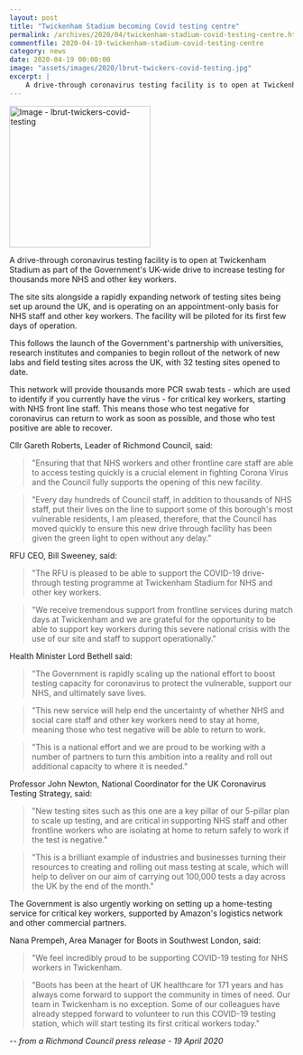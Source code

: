 ```yaml
---
layout: post
title: "Twickenham Stadium becoming Covid testing centre"
permalink: /archives/2020/04/twickenham-stadium-covid-testing-centre.html
commentfile: 2020-04-19-twickenham-stadium-covid-testing-centre
category: news
date: 2020-04-19 00:00:00
image: "assets/images/2020/lbrut-twickers-covid-testing.jpg"
excerpt: |
    A drive-through coronavirus testing facility is to open at Twickenham Stadium as part of the Government's UK-wide drive to increase testing for thousands more NHS and other key workers.
---
```

<a href="/assets/images/2020/lbrut-twickers-covid-testing.jpg" title="Click for a larger image"><img src="/assets/images/2020/lbrut-twickers-covid-testing-thumb.jpg" width="250" alt="Image - lbrut-twickers-covid-testing"  class="photo right"/></a>

A drive-through coronavirus testing facility is to open at Twickenham Stadium as part of the Government's UK-wide drive to increase testing for thousands more NHS and other key workers.

The site sits alongside a rapidly expanding network of testing sites being set up around the UK, and is operating on an appointment-only basis for NHS staff and other key workers. The facility will be piloted for its first few days of operation.

This follows the launch of the Government's partnership with universities, research institutes and companies to begin rollout of the network of new labs and field testing sites across the UK, with 32 testing sites opened to date.

This network will provide thousands more PCR swab tests - which are used to identify if you currently have the virus - for critical key workers, starting with NHS front line staff. This means those who test negative for coronavirus can return to work as soon as possible, and those who test positive are able to recover.

Cllr Gareth Roberts, Leader of Richmond Council, said:

> "Ensuring that that NHS workers and other frontline care staff are able to access testing quickly is a crucial element in fighting Corona Virus and the Council fully supports the opening of this new facility.

> "Every day hundreds of Council staff, in addition to thousands of NHS staff, put their lives on the line to support some of this borough's most vulnerable residents, I am pleased, therefore, that the Council has moved quickly to ensure this new drive through facility has been given the green light to open without any delay."

RFU CEO, Bill Sweeney, said:

> "The RFU is pleased to be able to support the COVID-19 drive-through testing programme at Twickenham Stadium for NHS and other key workers.

> "We receive tremendous support from frontline services during match days at Twickenham and we are grateful for the opportunity to be able to support key workers during this severe national crisis with the use of our site and staff to support operationally."

Health Minister Lord Bethell said:

> "The Government is rapidly scaling up the national effort to boost testing capacity for coronavirus to protect the vulnerable, support our NHS, and ultimately save lives.

> "This new service will help end the uncertainty of whether NHS and social care staff and other key workers need to stay at home, meaning those who test negative will be able to return to work.

> "This is a national effort and we are proud to be working with a number of partners to turn this ambition into a reality and roll out additional capacity to where it is needed."

Professor John Newton, National Coordinator for the UK Coronavirus Testing Strategy, said:

> "New testing sites such as this one are a key pillar of our 5-pillar plan to scale up testing, and are critical in supporting NHS staff and other frontline workers who are isolating at home to return safely to work if the test is negative."

> "This is a brilliant example of industries and businesses turning their resources to creating and rolling out mass testing at scale, which will help to deliver on our aim of carrying out 100,000 tests a day across the UK by the end of the month."

The Government is also urgently working on setting up a home-testing service for critical key workers, supported by Amazon's logistics network and other commercial partners.

Nana Prempeh, Area Manager for Boots in Southwest London, said:

> "We feel incredibly proud to be supporting COVID-19 testing for NHS workers in Twickenham.

> "Boots has been at the heart of UK healthcare for 171 years and has always come forward to support the community in times of need. Our team in Twickenham is no exception. Some of our colleagues have already stepped forward to volunteer to run this COVID-19 testing station, which will start testing its first critical workers today."

<cite>-- from a Richmond Council press release - 19 April 2020</cite>
